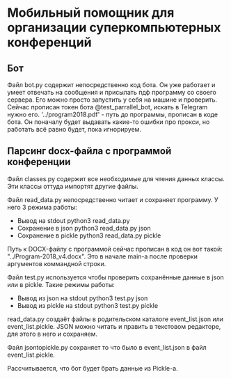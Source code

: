 Мобильный помощник для организации суперкомпьютерных конференций
================================================================
Бот
---

Файл bot.py содержит непосредственно код бота. Он уже работает и умеет отвечать на сообщения и присылать пдф программу со своего сервера. 
Его можно просто запустить у себя на машине и проверить. Сейчас прописан токен бота @test_parrallel_bot, искать в Telegram нужно его.
'../program2018.pdf' - путь до программы, прописан в коде бота.
Он поначалу будет выдавать какие-то ошибки про прокси, но работать всё равно будет, пока игнорируем.

Парсинг docx-файла с программой конференции
-------------------------------------------

Файл classes.py содержит все необходимые для чтения данных классы. Эти классы оттуда импортят другие файлы.

Файл read_data.py непосредственно читает и сохраняет программу. У него 3 режима работы:
- Вывод на stdout		python3 read_data.py 
- Сохранение в json		python3 read_data.py json
- Сохранение в pickle	python3 read_data.py pickle

Путь к DOCX-файлу с программой сейчас прописан в код он вот такой: "../Program-2018_v4.docx". Это в начале main-а после проверки аргументов коммандной строки.

Файл test.py используется чтобы проверить сохранённые данные в json или в pickle. Такие режимы работы:
- Вывод из json на stdout		python3 test.py json
- Вывод из pickle на stdout		python3 test.py pickle

read_data.py создаёт файлы в родительском каталоге event_list.json или event_list.pickle. JSON можно читать и править в текстовом редакторе, для этого в него и сохраняем.

Файл jsontopickle.py сохраняет то что было в event_list.json в файл event_list.pickle. 

Рассчитывается, что бот будет брать данные из Pickle-а.
